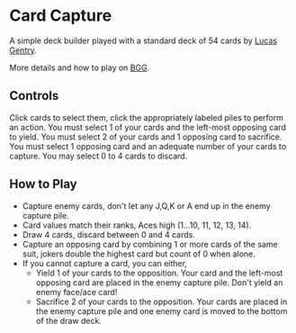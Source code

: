 Card Capture
==

A simple deck builder played with a standard deck of 54 cards by [Lucas
Gentry](https://boardgamegeek.com/boardgamedesigner/109557/lucas-gentry).

More details and how to play on [BGG](https://boardgamegeek.com/boardgame/264566/card-capture).

Controls
--

Click cards to select them, click the appropriately labeled piles to perform an
action. You must select 1 of your cards and the left-most opposing card to
yield. You must select 2 of your cards and 1 opposing card to sacrifice. You
must select 1 opposing card and an adequate number of your cards to capture.
You may select 0 to 4 cards to discard.

How to Play
--

- Capture enemy cards, don't let any J,Q,K or A end up in the enemy capture pile.
- Card values match their ranks, Aces high (1...10, 11, 12, 13, 14).
- Draw 4 cards, discard between 0 and 4 cards.
- Capture an opposing card by combining 1 or more cards of the same suit,
  jokers double the highest card but count of 0 when alone.
- If you cannot capture a card, you can either,
  - Yield 1 of your cards to the opposition. Your card and the left-most
    opposing card are placed in the enemy capture pile. Don't yield an enemy
    face/ace card!
  - Sacrifice 2 of your cards to the opposition. Your cards are placed in the
    enemy capture pile and one enemy card is moved to the bottom of the draw
    deck.
